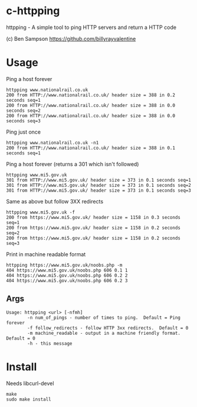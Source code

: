 # c-httpping
httpping - A simple tool to ping HTTP servers and return a HTTP code

(c) Ben Sampson <https://github.com/billyrayvalentine>

# Usage
Ping a host forever
```
httpping www.nationalrail.co.uk
200 from HTTP://www.nationalrail.co.uk/ header size = 388 in 0.2 seconds seq=1
200 from HTTP://www.nationalrail.co.uk/ header size = 388 in 0.0 seconds seq=2
200 from HTTP://www.nationalrail.co.uk/ header size = 388 in 0.0 seconds seq=3
```

Ping just once
```
httpping www.nationalrail.co.uk -n1           
200 from HTTP://www.nationalrail.co.uk/ header size = 388 in 0.1 seconds seq=1
```

Ping a host forever (returns a 301 which isn't followed)
```
httpping www.mi5.gov.uk    
301 from HTTP://www.mi5.gov.uk/ header size = 373 in 0.1 seconds seq=1
301 from HTTP://www.mi5.gov.uk/ header size = 373 in 0.1 seconds seq=2
301 from HTTP://www.mi5.gov.uk/ header size = 373 in 0.1 seconds seq=3
```

Same as above but follow 3XX redirects
```
httpping www.mi5.gov.uk -f
200 from https://www.mi5.gov.uk/ header size = 1158 in 0.3 seconds seq=1
200 from https://www.mi5.gov.uk/ header size = 1158 in 0.2 seconds seq=2
200 from https://www.mi5.gov.uk/ header size = 1158 in 0.2 seconds seq=3
```

Print in machine readable format
```
httpping https://www.mi5.gov.uk/noobs.php -m 
404 https://www.mi5.gov.uk/noobs.php 606 0.1 1
404 https://www.mi5.gov.uk/noobs.php 606 0.2 2
404 https://www.mi5.gov.uk/noobs.php 606 0.2 3
```

## Args
```
Usage: httpping <url> [-nfmh]
        -n num_of_pings - number of times to ping.  Default = Ping forever
        -f follow_redirects - follow HTTP 3xx redirects.  Default = 0
        -m machine_readable - output in a machine friendly format.  Default = 0
        -h - this message
```

# Install
Needs libcurl-devel
```
make
sudo make install
```
